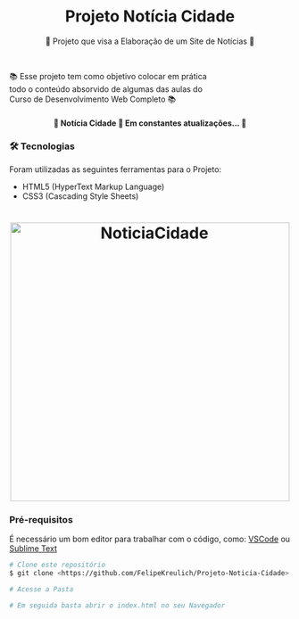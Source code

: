 <h1 align="center">Projeto Notícia Cidade</h1>

<p align="center">📰 Projeto que visa a Elaboração de um Site de Notícias 🚀</p>

<br>

<p align="left">
  📚 Esse projeto tem como objetivo colocar em prática
  <br>
  todo o conteúdo absorvido de algumas das aulas do
  <br>
  Curso de Desenvolvimento Web Completo 📚
</p>

<h4 align="center"> 
	🚧  Notícia Cidade 🚀 Em constantes atualizações...  🚧
</h4>

### 🛠 Tecnologias

Foram utilizadas as seguintes ferramentas para o Projeto:

- HTML5 (HyperText Markup Language)
- CSS3 (Cascading Style Sheets)

<h1 align="center">
  <img width="500" alt="NoticiaCidade" title="#NoticiaCidade" src="https://i.imgur.com/xyt7l7L.png" />
</h1>

### Pré-requisitos

É necessário um bom editor para trabalhar com o código, como: [VSCode](https://code.visualstudio.com/) ou [Sublime Text](https://www.sublimetext.com/)

```bash
# Clone este repositório
$ git clone <https://github.com/FelipeKreulich/Projeto-Noticia-Cidade>

# Acesse a Pasta

# Em seguida basta abrir o index.html no seu Navegador
```
